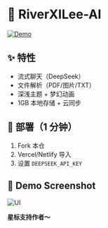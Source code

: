 # 🌸 RiverXILee-AI

[![Demo](https://img.shields.io/badge/在线Demo-FF69B4)](https://your-vercel-link.vercel.app)

## ✨ 特性
- 流式聊天（DeepSeek）
- 文件解析（PDF/图片/TXT）
- 深浅主题 + 梦幻动画
- 1GB 本地存储 + 云同步

## 🚀 部署（1 分钟）
1. Fork 本仓
2. Vercel/Netlify 导入
3. 设置 `DEEPSEEK_API_KEY`

## 📱 Demo Screenshot
![UI](screenshot.png)

**星标支持作者～**
